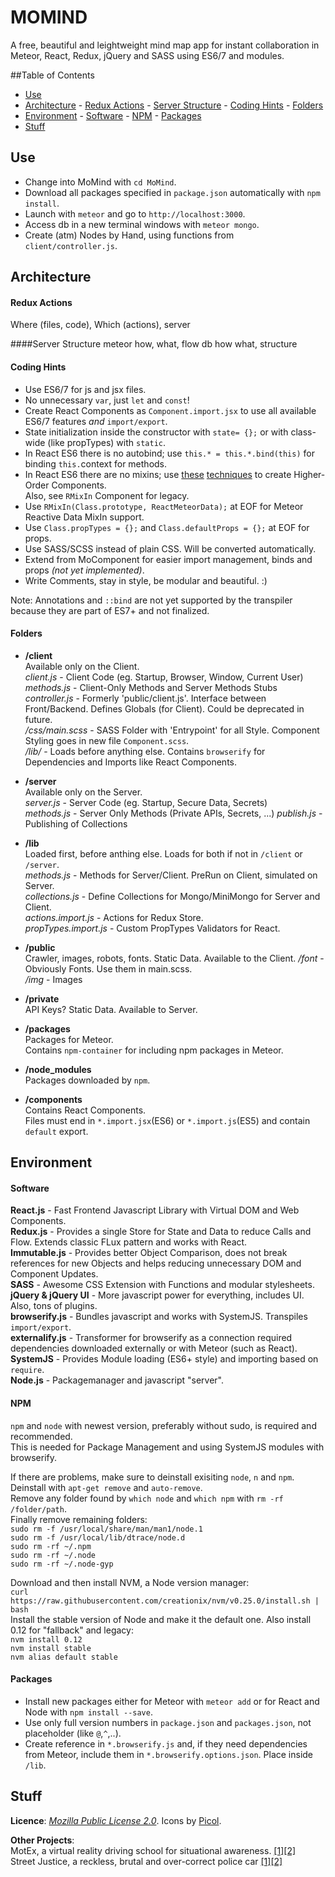 # MOMIND
A free, beautiful and leightweight mind map app for instant collaboration in Meteor, React, Redux, jQuery and SASS using ES6/7 and modules.

##Table of Contents
- [Use](#use)
- [Architecture](#architecture)
      - [Redux Actions](#redux-actions)
      - [Server Structure](#server-structure)
      - [Coding Hints](#coding-hints)
      - [Folders](#folders)
- [Environment](#environment)
      - [Software](#software)
      - [NPM](#npm)
      - [Packages](#packages)
- [Stuff](#stuff)

## Use
- Change into MoMind with `cd MoMind`.
- Download all packages specified in `package.json` automatically with `npm install`.   
- Launch with `meteor` and go to `http://localhost:3000`.
- Access db in a new terminal windows with `meteor mongo`.
- Create (atm) Nodes by Hand, using functions from `client/controller.js`.

## Architecture

#### Redux Actions
Where (files, code), Which (actions),
server

####Server Structure
meteor how, what, flow
db how what, structure

#### Coding Hints
- Use ES6/7 for js and jsx files. 
- No unnecessary `var`, just `let` and `const`!
- Create React Components as `Component.import.jsx` to use all available ES6/7 features *and* `import/export`. 
- State initialization inside the constructor with `state= {};` or with class-wide (like propTypes) with `static`.
- In React ES6 there is no autobind; use `this.* = this.*.bind(this)` for binding `this.`context for methods.
- In React ES6 there are no mixins; use [these](http://blog.jamiter.com/2016/01/28/es6-classes-with-react-mixin-meteor-1-3/) [techniques](http://egorsmirnov.me/2015/09/30/react-and-es6-part4.html) to create Higher-Order Components.  
Also, see `RMixIn` Component for legacy.
- Use `RMixIn(Class.prototype, ReactMeteorData);` at EOF for Meteor Reactive Data MixIn support.
- Use `Class.propTypes = {};` and `Class.defaultProps = {};` at EOF for props.
- Use SASS/SCSS instead of plain CSS. Will be converted automatically.
- Extend from MoComponent for easier import management, binds and props *(not yet implemented)*.
- Write Comments, stay in style, be modular and beautiful. :)

Note: Annotations and `::bind` are not yet supported by the transpiler because they are part of ES7+ and not finalized.

#### Folders
- **/client**  
Available only on the Client.  
*client.js* - Client Code (eg. Startup, Browser, Window, Current User)  
*methods.js* - Client-Only Methods and Server Methods Stubs  
*controller.js* - Formerly 'public/client.js'. Interface between Front/Backend.  Defines Globals (for Client). Could be deprecated in future.  
*/css/main.scss* - SASS Folder with 'Entrypoint' for all Style. Component Styling goes in new file `Component.scss`.  
*/lib/* - Loads before anything else. Contains `browserify` for Dependencies and Imports like React Components.

- **/server**  
Available only on the Server.  
*server.js* - Server Code (eg. Startup, Secure Data, Secrets)  
*methods.js* - Server Only Methods (Private APIs, Secrets, ...) 
*publish.js* - Publishing of Collections  

- **/lib**  
Loaded first, before anthing else. Loads for both if not in `/client` or `/server`.  
*methods.js* - Methods for Server/Client. PreRun on Client, simulated on Server.  
*collections.js* - Define Collections for Mongo/MiniMongo for Server and Client.  
*actions.import.js* - Actions for Redux Store.  
*propTypes.import.js* - Custom PropTypes Validators for React.  

-  **/public**  
Crawler, images, robots, fonts. Static Data. Available to the Client. 
*/font* - Obviously Fonts. Use them in main.scss.  
*/img* - Images  

- **/private**  
API Keys? Static Data. Available to Server.  

- **/packages**  
Packages for Meteor.  
Contains `npm-container` for including npm packages in Meteor.  

- **/node_modules**  
Packages downloaded by `npm`.  

- **/components**  
Contains React Components.  
Files must end in `*.import.jsx`(ES6) or `*.import.js`(ES5) and contain `default` export.  

## Environment
#### Software
**React.js** - Fast Frontend Javascript Library with Virtual DOM and Web Components.  
**Redux.js** - Provides a single Store for State and Data to reduce Calls and Flow. Extends classic FLux pattern and works with React.  
**Immutable.js** - Provides better Object Comparison, does not break references for new Objects and helps reducing unnecessary DOM and Component Updates.  
**SASS** - Awesome CSS Extension with Functions and modular stylesheets.  
**jQuery & jQuery UI** - More javascript power for everything, includes UI. Also, tons of plugins.  
**browserify.js** - Bundles javascript and works with SystemJS. Transpiles `import/export`.  
**externalify.js** - Transformer for browserify as a connection required dependencies downloaded externally or with Meteor (such as React).  
**SystemJS** - Provides Module loading (ES6+ style) and importing based on `require`.  
**Node.js** - Packagemanager and javascript "server".  
#### NPM

`npm` and `node` with newest version, preferably without sudo, is required and recommended.  
This is needed for Package Management and using SystemJS modules with browserify.  
  
If there are problems, make sure to deinstall exisiting `node`, `n` and `npm`.  
Deinstall with `apt-get remove` and `auto-remove`.  
Remove any folder found by `which node` and `which npm` with `rm -rf /folder/path`.  
Finally remove remaining folders:  
    `sudo rm -f /usr/local/share/man/man1/node.1`  
    `sudo rm -f /usr/local/lib/dtrace/node.d`  
    `sudo rm -rf ~/.npm`  
    `sudo rm -rf ~/.node`  
    `sudo rm -rf ~/.node-gyp`  
  
Download and then install NVM, a Node version manager:  
    `curl https://raw.githubusercontent.com/creationix/nvm/v0.25.0/install.sh | bash`  
Install the stable version of Node and make it the default one. Also install 0.12 for "fallback" and legacy:  
    `nvm install 0.12`  
    `nvm install stable`  
    `nvm alias default stable`  

#### Packages
- Install new packages either for Meteor with `meteor add` or for React and Node with `npm install --save`.  
- Use only full version numbers in `package.json` and `packages.json`, not placeholder (like `@`,`^`,..). 
- Create reference in `*.browserify.js` and, if they need dependencies from Meteor, include them in `*.browserify.options.json`. Place inside `/lib`.

## Stuff
**Licence**: [*Mozilla Public License 2.0*](http://choosealicense.com/licenses/mpl-2.0/).
Icons by [Picol](http://www.flaticon.com/packs/picol-1/6).  
  
**Other Projects**:  
MotEx, a virtual reality driving school for situational awareness. [[1]](https://www.facebook.com/motexproject)[[2]](http://motexproject.at/)  
Street Justice, a reckless, brutal and over-correct police car [[1]](https://www.facebook.com/streetjusticeat/)[[2]](http://www.streetjustice.at/) 

